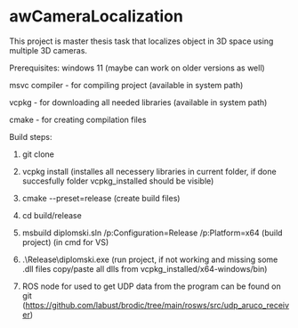 # awCameraLocalization
This project is master thesis task that localizes object in 3D space using multiple 3D cameras.

Prerequisites:
windows 11 (maybe can work on older versions as well)

msvc compiler - for compiling project (available in system path)

vcpkg - for downloading all needed libraries (available in system path)

cmake - for creating compilation files

Build steps:
1. git clone <this repository>
2. vcpkg install (installes all necessery libraries in current folder, if done succesfully folder vcpkg_installed should be visible)
3. cmake --preset=release  (create build files)
4. cd build/release
5. msbuild diplomski.sln /p:Configuration=Release /p:Platform=x64 (build project) (in cmd for VS)
6. .\Release\diplomski.exe (run project, if not working and missing some .dll files copy/paste all dlls from vcpkg_installed/x64-windows/bin)

7. ROS node for used to get UDP data from the program can be found on git (https://github.com/labust/brodic/tree/main/rosws/src/udp_aruco_receiver)




